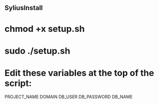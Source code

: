 ## SyliusInstall

# chmod +x setup.sh
# sudo ./setup.sh


# Edit these variables at the top of the script:

PROJECT_NAME
DOMAIN
DB_USER
DB_PASSWORD
DB_NAME
